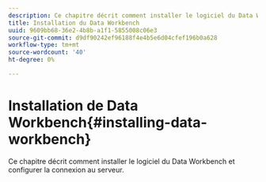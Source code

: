 ```yaml
---
description: Ce chapitre décrit comment installer le logiciel du Data Workbench et configurer la connexion au serveur.
title: Installation du Data Workbench
uuid: 9609bb68-36e2-4b8b-a1f1-5855008c06e3
source-git-commit: d9df90242ef96188f4e4b5e6d04cfef196b0a628
workflow-type: tm+mt
source-wordcount: '40'
ht-degree: 0%

---
```



# Installation de Data Workbench{#installing-data-workbench}

Ce chapitre décrit comment installer le logiciel du Data Workbench et configurer la connexion au serveur.


